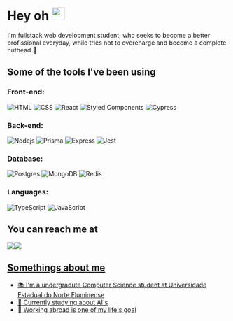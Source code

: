  # Hey oh <img src="https://github.com/TheDudeThatCode/TheDudeThatCode/blob/master/Assets/Hi.gif" width="29px" height="29px">
I'm fullstack web development student, who seeks to become a better profissional everyday, while tries not to overcharge and become a complete nuthead 👾

## Some of the tools I've been using
### Front-end:
  ![HTML](https://img.shields.io/badge/HTML5-E34F26?style=for-the-badge&logo=html5&logoColor=white)
  ![CSS](https://img.shields.io/badge/CSS3-1572B6?style=for-the-badge&logo=css3&logoColor=white)
  ![React](https://img.shields.io/badge/React-20232A?style=for-the-badge&logo=react&logoColor=61DAFB)
  ![Styled Components](https://img.shields.io/badge/styled--components-DB7093?style=for-the-badge&logo=styled-components&logoColor=white)
  ![Cypress](https://img.shields.io/badge/Cypress-17202C?style=for-the-badge&logo=cypress&logoColor=white)
  
 ### Back-end:
  ![Nodejs](https://img.shields.io/badge/Node.js-43853D?style=for-the-badge&logo=node.js&logoColor=white)
  ![Prisma](https://img.shields.io/badge/Prisma-3982CE?style=for-the-badge&logo=Prisma&logoColor=white)
  ![Express](https://img.shields.io/badge/Express-43853D?style=for-the-badge&logo=Express&logoColor=black)
  ![Jest](https://img.shields.io/badge/Jest-C21325?style=for-the-badge&logo=jest&logoColor=white)
  
### Database: 
  ![Postgres](https://img.shields.io/badge/PostgreSQL-316192?style=for-the-badge&logo=postgresql&logoColor=white)
  ![MongoDB](https://img.shields.io/badge/MongoDB-%234ea94b.svg?style=for-the-badge&logo=mongodb&logoColor=white)
  ![Redis](https://img.shields.io/badge/redis-%23DD0031.svg?&style=for-the-badge&logo=redis&logoColor=white)
  
  ### Languages:
  ![TypeScript](https://img.shields.io/badge/TypeScript-007ACC?style=for-the-badge&logo=typescript&logoColor=white)
  ![JavaScript](https://img.shields.io/badge/javascript-%23323330.svg?style=for-the-badge&logo=javascript&logoColor=%23F7DF1E)


## You can reach me at
<p>
  </a> <a href="https://www.linkedin.com/in/julianaklen/" target="_blank"><img src="https://img.shields.io/badge/-LinkedIn-%230077B5?style=for-the-badge&logo=linkedin&logoColor=white" target="_blank"></a><a href="mailto:juliana.rkg544@gmail.com"><img src="https://img.shields.io/badge/Gmail-D14836?style=for-the-badge&logo=gmail&logoColor=white" target="blank"></ a>
</p>

  
## Somethings about me
  - 📚  I'm a undergradute Computer Science student at Universidade Estadual do Norte Fluminense
  - 🌱  Currently studying about AI's
  - 🎯  Working abroad is one of my life's goal
  
  
 
